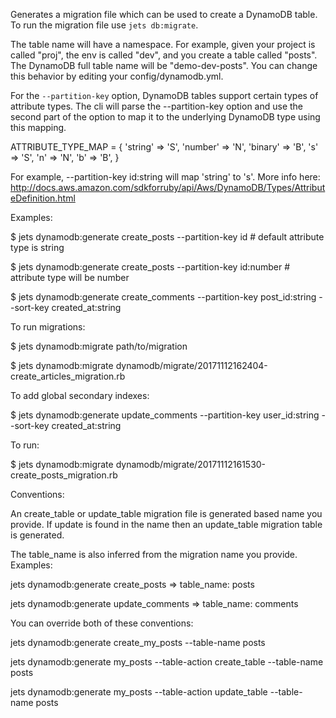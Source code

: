 Generates a migration file which can be used to create a DynamoDB table.  To run the migration file use `jets db:migrate`.

The table name will have a namespace. For example, given your project is called "proj", the env is called "dev", and you create a table called "posts".  The DynamoDB full table name will be "demo-dev-posts".  You can change this behavior by editing your config/dynamodb.yml.

For the `--partition-key` option, DynamoDB tables support certain types of attribute types. The cli will parse the --partition-key option and use the second part of the option to map it to the underlying DynamoDB type using this mapping.

  ATTRIBUTE_TYPE_MAP = {
    'string' => 'S',
    'number' => 'N',
    'binary' => 'B',
    's' => 'S',
    'n' => 'N',
    'b' => 'B',
  }

For example, --partition-key id:string will map 'string' to 's'.  More info here: http://docs.aws.amazon.com/sdkforruby/api/Aws/DynamoDB/Types/AttributeDefinition.html

Examples:

$ jets dynamodb:generate create_posts --partition-key id # default attribute type is string

$ jets dynamodb:generate create_posts --partition-key id:number # attribute type will be number

$ jets dynamodb:generate create_comments --partition-key post_id:string --sort-key created_at:string

To run migrations:

$ jets dynamodb:migrate path/to/migration

$ jets dynamodb:migrate dynamodb/migrate/20171112162404-create_articles_migration.rb


To add global secondary indexes:

$ jets dynamodb:generate update_comments --partition-key user_id:string --sort-key created_at:string

To run:

$ jets dynamodb:migrate dynamodb/migrate/20171112161530-create_posts_migration.rb

Conventions:

An create_table or update_table migration file is generated based name you provide.  If update is found in the name then an update_table migration table is generated.

The table_name is also inferred from the migration name you provide.  Examples:

jets dynamodb:generate create_posts => table_name: posts

jets dynamodb:generate update_comments => table_name: comments

You can override both of these conventions:

jets dynamodb:generate create_my_posts --table-name posts

jets dynamodb:generate my_posts --table-action create_table --table-name posts

jets dynamodb:generate my_posts --table-action update_table --table-name posts
